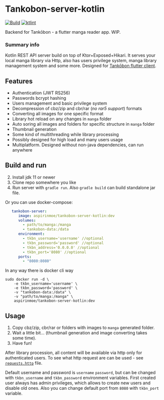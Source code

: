 Tankobon-server-kotlin
======================
[![Build](https://github.com/ASPIRINmoe/tankobon-server-kotlin/actions/workflows/docker-publish.yml/badge.svg)](https://github.com/ASPIRINmoe/tankobon-server-kotlin/actions/workflows/docker-publish.yml)
[![ktlint](https://img.shields.io/badge/code%20style-%E2%9D%A4-FF4081.svg)](https://ktlint.github.io/)

Backend for Tankōbon - a flutter manga reader app. WIP.

### Summary info
Kotlin REST API server build on top of Ktor+Exposed+Hikari. It serves your local manga library via Http, also has users privilege system, manga library management system and some more. Designed for [Tankōbon flutter client](https://github.com/ASPIRINmoe/tankobon-flutter).

## Features
- Authentication (JWT RS256)
- Passwords bcrypt hashing
- Users management and basic privilege system
- Decompression of cbz/zip and cbr/rar (*no rar5 support*) formats
- Converting all images for one specific format
- Library hot reload on any changes in `manga` folder
- Auto soring all images and folders for specific structure in `manga` folder
- Thumbnail generation
- Some kind of multithreading while library processing
- Possibly designed for high load and many users usage
- Multiplatform. Designed without non-java dependencies, can run anywhere

## Build and run
2. Install jdk 11 or newer
3. Clone repo somewhere you like
4. Run server with `gradle run`. Also `gradle build` can build standalone jar file.

Or you can use docker-compose:
```yaml
   tankobon-server:
      image: aspirinmoe/tankobon-server-kotlin:dev
      volumes:
        - path/to/manga:/manga
        - tankobon-data:/data
      environment:
        - tkbn_username='username' //optional
        - tkbn_password='password' //optional
        - tkbn_address='0.0.0.0' //optional
        - tkbn_port='8080' //optional
      ports:
        - "8080:8080"
```

In any way there is docker cli way
```shell
sudo docker run -d \
    -e tkbn_username='username' \
    -e tkbn_password='password' \
    -v "tankobon-data:/data" \
    -v "path/to/manga:/manga" \
    aspirinmoe/tankobon-server-kotlin:dev
```

## Usage
1. Copy cbz/zip, cbr/rar or folders with images to `manga` generated folder.
2. Wait a little bit... (thumbnail generation and image converting takes some time).
3. Have fun!

After library procession, all content will be available via http only for authenticated users. To see what http request are can be used - see [`requests.http`](https://github.com/ASPIRINmoe/tankobon-server-kotlin/blob/dev/requests.http) file.

Default username and password is `username` `password`, but can be changed with `tkbn_username` and `tkbn_password` environment variables. First created user always has admin privileges, which allows to create new users and disable old ones. Also you can change default port from `8080` with `tkbn_port` variable.
